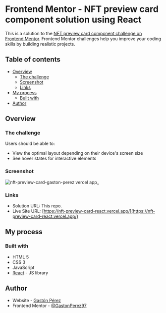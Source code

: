 # Frontend Mentor - NFT preview card component solution using React

This is a solution to the [NFT preview card component challenge on Frontend Mentor](https://www.frontendmentor.io/challenges/nft-preview-card-component-SbdUL_w0U). Frontend Mentor challenges help you improve your coding skills by building realistic projects.

## Table of contents

- [Overview](#overview)
  - [The challenge](#the-challenge)
  - [Screenshot](#screenshot)
  - [Links](#links)
- [My process](#my-process)
  - [Built with](#built-with)
- [Author](#author)

## Overview

### The challenge

Users should be able to:

- View the optimal layout depending on their device's screen size
- See hover states for interactive elements

### Screenshot

![nft-preview-card-gaston-perez vercel app_](https://user-images.githubusercontent.com/58083159/146658422-06b8355c-6e6e-4e81-8fb6-9afc118e9db0.jpg)

### Links

- Solution URL: This repo.
- Live Site URL: [https://nft-preview-card-react.vercel.app/](https://nft-preview-card-react.vercel.app/)

## My process

### Built with

- HTML 5
- CSS 3
- JavaScript
- [React](https://reactjs.org/) - JS library

## Author

- Website - [Gastón Pérez](https://gastonperez.ar/)
- Frontend Mentor - [@GastonPerez97](https://www.frontendmentor.io/profile/GastonPerez97)
